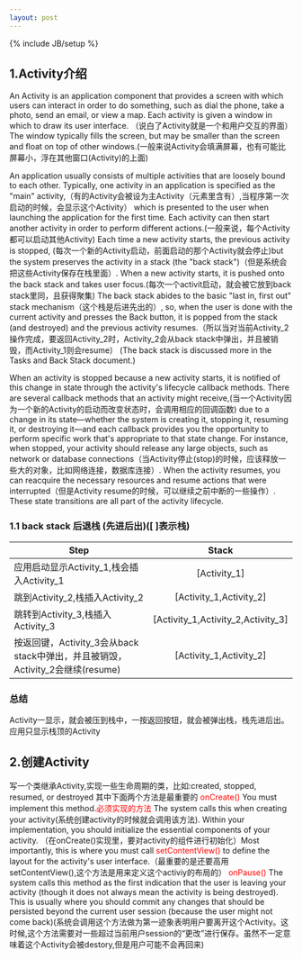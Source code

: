 ```yaml
---
layout: post
---
```

{% include JB/setup %}


## 1.Activity介绍 ##

An Activity is an application component that provides a screen with which users can interact in order to do something, such as dial the phone, take a photo, send an email, or view a map. Each activity is given a window in which to draw its user interface. （说白了Activity就是一个和用户交互的界面） The window typically fills the screen, but may be smaller than the screen and float on top of other windows.(一般来说Activity会填满屏幕，也有可能比屏幕小，浮在其他窗口(Activity)的上面)

An application usually consists of multiple activities that are loosely bound to each other. Typically, one activity in an application is specified as the "main" activity,（有的Activity会被设为主Activity（<Activiy>元素里含有<intent-filter>）,当程序第一次启动的时候，会显示这个Activity） which is presented to the user when launching the application for the first time. Each activity can then start another activity in order to perform different actions.(一般来说，每个Activity都可以启动其他Activity) Each time a new activity starts, the previous activity is stopped, (每次一个新的Activity启动，前面启动的那个Activity就会停止)but the system preserves the activity in a stack (the "back stack")（但是系统会把这些Activity保存在栈里面）. When a new activity starts, it is pushed onto the back stack and takes user focus.(每次一个activit启动，就会被它放到back stack里同，且获得聚集) The back stack abides to the basic "last in, first out" stack mechanism（这个栈是后进先出的）, so, when the user is done with the current activity and presses the Back button, it is popped from the stack (and destroyed) and the previous activity resumes.（所以当对当前Activity_2操作完成，要返回Activity_2时，Activity_2会从back stack中弹出，并且被销毁，而Activity_1则会resume） (The back stack is discussed more in the Tasks and Back Stack document.)

When an activity is stopped because a new activity starts, it is notified of this change in state through the activity's lifecycle callback methods. There are several callback methods that an activity might receive,(当一个Activity因为一个新的Activity的启动而改变状态时，会调用相应的回调函数) due to a change in its state—whether the system is creating it, stopping it, resuming it, or destroying it—and each callback provides you the opportunity to perform specific work that's appropriate to that state change. For instance, when stopped, your activity should release any large objects, such as network or database connections（当Activity停止(stop)的时候，应该释放一些大的对象，比如网络连接，数据库连接）. When the activity resumes, you can reacquire the necessary resources and resume actions that were interrupted（但是Activity resume的时候，可以继续之前中断的一些操作）. These state transitions are all part of the activity lifecycle.


### 1.1  back stack 后退栈 (先进后出)([ ]表示栈)

| Step        | Stack           |                
| ------------- |:-------------:|
| 应用启动显示Activity_1,栈会插入Activity_1      | [Activity_1] |
| 跳到Activity_2,栈插入Activity_2      | [Activity_1,Activity_2]     |
| 跳转到Activity_3,栈插入Activity_3 | [Activity_1,Activity_2,Activity_3]      |
| 按返回键，Activity_3会从back stack中弹出，并且被销毁，Activity_2会继续(resume) | [Activity_1,Activity_2]      |


### 总结 ###
Activity一显示，就会被压到栈中，一按返回按钮，就会被弹出栈，栈先进后出。应用只显示栈顶的Activity

## 2.创建Activity

写一个类继承Activity,实现一些生命周期的类，比如:created, stopped, resumed, or destroyed
其中下面两个方法是最重要的
 <font color='red'>onCreate()</font>
You must implement this method.<font color='red'>必须实现的方法</font> The system calls this when creating your activity(系统创建activity的时候就会调用该方法). Within your implementation, you should initialize the essential components of your activity. （在onCreate()实现里，要对activity的组件进行初始化）Most importantly, this is where you must call <font color='red'>setContentView()</font> to define the layout for the activity's user interface.（最重要的是还要高用setContentView(),这个方法是用来定义这个activiy的布局的）
<font color='red'>onPause()</font>
The system calls this method as the first indication that the user is leaving your activity (though it does not always mean the activity is being destroyed). This is usually where you should commit any changes that should be persisted beyond the current user session (because the user might not come back)(系统会调用这个方法做为第一迹象表明用户要离开这个Activity。这时候,这个方法需要对一些超过当前用户session的“更改”进行保存。虽然不一定意味着这个Activity会被destory,但是用户可能不会再回来)
